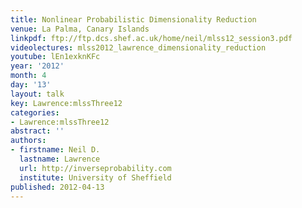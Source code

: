 ```yaml
---
title: Nonlinear Probabilistic Dimensionality Reduction
venue: La Palma, Canary Islands
linkpdf: ftp://ftp.dcs.shef.ac.uk/home/neil/mlss12_session3.pdf
videolectures: mlss2012_lawrence_dimensionality_reduction
youtube: lEn1exknKFc
year: '2012'
month: 4
day: '13'
layout: talk
key: Lawrence:mlssThree12
categories:
- Lawrence:mlssThree12
abstract: ''
authors:
- firstname: Neil D.
  lastname: Lawrence
  url: http://inverseprobability.com
  institute: University of Sheffield
published: 2012-04-13
---
```

